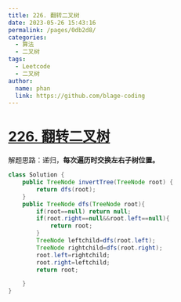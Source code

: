 ```yaml
---
title: 226. 翻转二叉树
date: 2023-05-26 15:43:16
permalink: /pages/0db2d8/
categories:
  - 算法
  - 二叉树
tags:
  - Leetcode
  - 二叉树
author: 
  name: phan
  link: https://github.com/blage-coding
---
```

# [226. 翻转二叉树](https://leetcode.cn/problems/invert-binary-tree/)

解题思路：递归，**每次遍历时交换左右子树位置。**

```java
class Solution {
    public TreeNode invertTree(TreeNode root) {
        return dfs(root);
    }
    public TreeNode dfs(TreeNode root){
        if(root==null) return null;
        if(root.right==null&&root.left==null){
            return root;
        }
        TreeNode leftchild=dfs(root.left);
        TreeNode rightchild=dfs(root.right);
        root.left=rightchild;
        root.right=leftchild;
        return root;

    }
}
```

